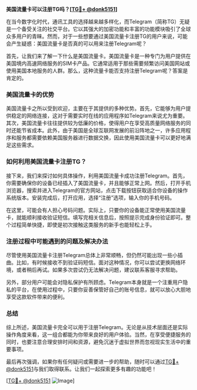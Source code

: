 **美国流量卡可以注册TG吗？[[TG💪+ @donk5151](https://t.me/s/donk5151)]**

在当今数字化时代，通讯工具的选择越来越多样化，而Telegram（简称TG）无疑是一个备受关注的社交平台。它以其强大的加密功能和丰富的功能模块吸引了全球众多用户的青睐。然而，对于一些想要通过美国流量卡注册TG的用户来说，可能会产生疑惑：美国流量卡是否真的可以用来注册Telegram呢？

首先，让我们来了解一下什么是美国流量卡。美国流量卡是一种专门为用户提供在美国境内高速网络服务的SIM卡产品。它通常适用于那些需要频繁访问美国网站或使用美国本地服务的人群。那么，这种流量卡能否支持注册Telegram呢？答案是肯定的。

### 美国流量卡的优势

美国流量卡之所以受到欢迎，主要在于其提供的多种优势。首先，它能够为用户提供稳定的网络连接，这对于需要实时在线的应用程序如Telegram来说尤为重要。其次，美国流量卡往往提供较为低廉的价格，使得用户在享受高质量网络服务的同时还能节省成本。此外，由于美国是全球互联网发展的前沿阵地之一，许多应用程序和服务都需要依赖美国服务器进行数据交换，因此使用美国流量卡可以更好地满足这些需求。

### 如何利用美国流量卡注册TG？

接下来，我们来探讨如何具体操作，利用美国流量卡成功注册Telegram。首先，你需要确保你的设备已经插入了美国流量卡，并且能够正常上网。然后，打开手机浏览器，搜索并进入Telegram的官方网站，点击下载按钮获取适合你设备的操作系统版本。安装完成后，打开应用，选择“注册”选项，输入你的手机号码。

在这里，可能会有人担心号码问题。实际上，只要你的设备能正常使用美国流量卡，就能顺利接收验证短信。填写完相关信息后，按照提示完成身份验证即可。整个过程简单快捷，即使是初次接触这类服务的新手也能轻松上手。

### 注册过程中可能遇到的问题及解决办法

尽管使用美国流量卡注册Telegram总体上非常顺畅，但仍然可能出现一些小插曲。比如，有时候接收不到验证码短信。面对这种情况，你可以尝试更换网络环境，或者稍后再试。如果多次尝试仍无法解决问题，建议联系客服寻求帮助。

另外，部分用户可能会对隐私保护有所顾虑。Telegram本身就是一个注重用户隐私的平台，在使用过程中，只要你妥善保管好自己的账号信息，就可以放心大胆地享受这款软件带来的便利。

### 总结

综上所述，美国流量卡完全可以用于注册Telegram。无论是从技术层面还是实际操作角度来看，这一组合都能为你带来良好的用户体验。当然，在享受便捷服务的同时，也要注意合理安排时间和资源，避免沉迷于虚拟世界而忽视现实生活中的重要事项。

最后再次强调，如果你有任何疑问或需要进一步的帮助，随时可以通过[TG💪+ @donk5151](https://t.me/s/donk5151)与我们取得联系。让我们一起探索更多有趣的功能吧！

[[TG💪+ @donk5151](https://t.me/s/donk5151) ![Image](https://i.postimg.cc/rwNCRYN7/Snipaste-2025-04-30-17-27-05.png)]